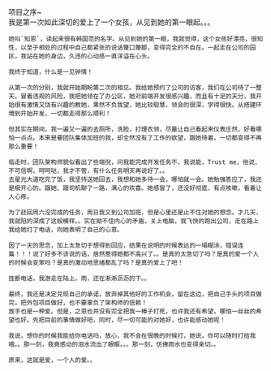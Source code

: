 项目之序~  
	我是第一次如此深切的爱上了一个女孩，从见到她的第一眼起。。。  

	她叫`知恩`，读起来很有韩国范的名字。从见到她的第一眼，我就觉得，这个女孩好漂亮，很知性，以至于相处的过程中自己都紧张的说话蹩口蹩脚，变得完全的不自在。一起走在公司的园区，我站在她的身边，久违的心动感一直洋溢在心头。  

	我终于知道，什么是一见钟情！  

	从第一次的分别，我就开始期盼第二次的相见。我给她预约了公司的访客，我们在公司待了一整天。冒着违规的风险，我把她领在了办公区，她对前端开发很感兴趣，而且有十足的天分，我开始很有激情又饶有兴趣的教她，果然不负我望，她比较聪慧，领会的很深，学得很快。从搭建环境到开始开发，一切都走得那么顺利！  

	但其实在期间，我一遍又一遍的去厕所，洗脸，打理衣领，尽量让自己看起来仪表庄然，好看哪怕一点点。本来是要团队集体加班的我，却全然没有了工作的欲望，跟她待着，一切都变得不再那么重要！  

	临走时，团队架构师貌似看出了些端倪，问我能完成开发任务不，我说能，Trust me，他说，不可信啊，呵呵哒，我才不管，有什么任务明天再说好了。。  
	去星光大道吃完了饭，我坚持送她回去，我想和她多待一会，哪怕就一会。她勉强答应了，我还是极开心的。跟她、跟司机聊了一路，满心的欢喜。她感冒了，还没好彻底，有点咳嗽，看着让人心疼。  

	为了赶回周六没完成的任务，周日我又到公司加班，但是心里还是止不住对她的想念。才几天，我就陷的深成了这般模样。。实在拗不住内心的矛盾，关上电脑，我飞快的跑出公司，走在路上我给她打了电话，向她表明了自己的心意。  

	因了一天的思念，加上太急切于想得到回应，结果在说明的时候表达的一塌糊涂，错误连篇！！！说了好多不该说的话，居然惹得她都不高兴了。。是真的太急切了吗？是真的爱一个人的时候会变笨吗？是真的激动地思绪都乱了吗？是真的爱上了吧！  

	挂断电话，我游走在陆上，雨，还在淅淅沥沥的下。。  

	最终，我还是决定兑现自己的承诺，放弃掉其他好的工作机会，留在这边，把自己手头的项目做完，把外包项目做好，也不要辜负了架构师的信赖！  
	放手也是一种爱。但是，之恩也并没有完全把我一棒子打死，也许我还有希望，哪怕一丝丝的希望也好。先把目前的事情做好吧，同时，尽一切可能的对她好，也许能感动她呢！  

	我说，想你的时候我能给你电话吗，放心，我不会在很晚的时候打，她说，你可以随时打给我哦。。那一刻，我竟感动的泪水流出了眼眶。。。那一刻，仿佛雨水也变得亲切。。  

	原来，这就是爱，一个人的爱。。